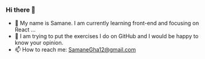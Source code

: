 ### Hi there 👋


- 🌱 My name is Samane. I am currently learning front-end and focusing on React ... 
- 💬 I am trying to put the exercises I do on GitHub and I would be happy to know your opinion.
- 📫 How to reach me: SamaneGha12@gmail.com
